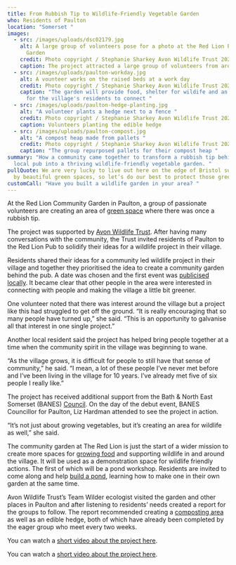 ```yaml
---
title: From Rubbish Tip to Wildlife-Friendly Vegetable Garden
who: Residents of Paulton
location: "Somerset "
images:
  - src: /images/uploads/dsc02179.jpg
    alt: A large group of volunteers pose for a photo at the Red Lion Pub Community
      Garden
    credit: Photo copyright / Stephanie Sharkey Avon Wildlife Trust 2024
    caption: The project attracted a large group of volunteers from aross Paulton
  - src: /images/uploads/paulton-workday.jpg
    alt: A vounteer works on the raised beds at a work day
    credit: Photo copyright / Stephanie Sharkey Avon Wildlife Trust 2024
    caption: "The garden will provide food, shelter for wildife and an opportunity
      for the village's residents to connect "
  - src: /images/uploads/paulton-hedge-planting.jpg
    alt: "A volunteer plants a hedge next to a fence "
    credit: Photo copyright / Stephanie Sharkey Avon Wildlife Trust 2024
    caption: Volunteers planting the edible hedge
  - src: /images/uploads/paulton-compost.jpg
    alt: "A compost heap made from pallets "
    credit: Photo copyright / Stephanie Sharkey Avon Wildlife Trust 2024
    caption: "The group repurposed pallets for their compost heap "
summary: "How a community came together to transform a rubbish tip behind the
  local pub into a thriving wildlife-friendly vegetable garden. "
pullQuote: We are very lucky to live out here on the edge of Bristol surrounded
  by beautiful green spaces, so let’s do our best to protect those green spaces.
customCall: "Have you built a wildlife garden in your area? "
---
```

At the Red Lion Community Garden in Paulton, a group of passionate volunteers are creating an area of [green space](https://nextdoornaturehub.org.uk/guides/taking-over-green-space-in-your-area) where there was once a rubbish tip. 

The project was supported by [Avon Wildlife Trust](https://www.avonwildlifetrust.org.uk/). After having many conversations with the community, the Trust invited residents of Paulton to the Red Lion Pub to solidify their ideas for a wildlife project in their village. 

Residents shared their ideas for a community led wildlife project in their village and together they prioritised the idea to create a community garden behind the pub. A date was chosen and the first event was [publicised locally](https://nextdoornaturehub.org.uk/guides/how-to-write-a-press-release).
It became clear that other people in the area were interested in connecting with people and making the village a little bit greener.  

One volunteer noted that there was interest around the village but a project like this had struggled to get off the ground. “It is really encouraging that so many people have turned up,” she said. “This is an opportunity to galvanise all that interest in one single project.”

Another local resident said the project has helped bring people together at a time when the community spirit in the village was beginning to wane. 

“As the village grows, it is difficult for people to still have that sense of community,” he said. “I mean, a lot of these people I’ve never met before and I’ve been living in the village for 10 years. I’ve already met five of six people I really like.”

The project has received additional support from the Bath & North East Somerset (BANES) [Council](https://nextdoornaturehub.org.uk/guides/all-about-councils-and-local-authorities). On the day of the debut event, BANES Councillor for Paulton, Liz Hardman attended to see the project in action. 

“It’s not just about growing vegetables, but it’s creating an area for wildlife as well,” she said. 

The community garden at The Red Lion is just the start of a wider mission to create more spaces for [growing food](https://nextdoornaturehub.org.uk/stories/growing-food-with-communities-in-crewe) and supporting wildlife in and around the village. It will be used as a demonstration space for wildlife friendly actions. The first of which will be a pond workshop. Residents are invited to come along and help [build a pond](https://www.wildlifetrusts.org/actions/how-create-mini-pond), learning how to make one in their own garden at the same time. 

Avon Wildlife Trust’s Team Wilder ecologist visited the garden and other places in Paulton and after listening to residents’ needs created a report for the groups to follow. The report recommended creating a [composting area](https://nextdoornaturehub.org.uk/guides/how-to-make-your-own-compost) as well as an edible hedge, both of which have already been completed by the eager group who meet every two weeks.

You can watch a [short video about the project here](https://www.youtube.com/watch?v=13uJd2uAIws). 

You can watch a [short video about the project here](https://www.youtube.com/watch?v=13uJd2uAIws).